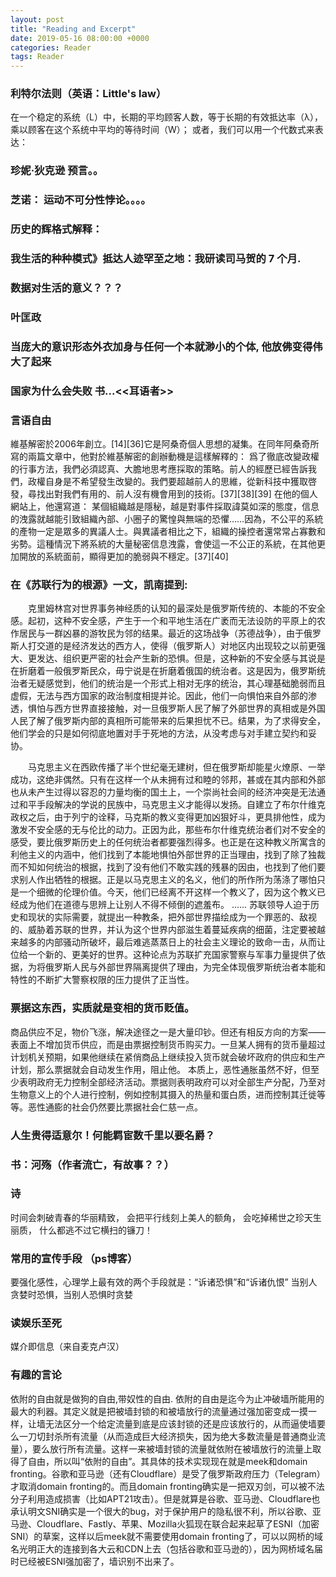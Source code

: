```yaml
---
layout: post
title: "Reading and Excerpt"
date: 2019-05-16 08:00:00 +0000
categories: Reader
tags: Reader 
---
```


### 利特尔法则（英语：Little's law）
在一个稳定的系统（L）中，长期的平均顾客人数，等于长期的有效抵达率（λ），乘以顾客在这个系统中平均的等待时间（W）；
或者，我们可以用一个代数式来表达：

### 珍妮·狄克逊 预言。。

### 芝诺： 运动不可分性悖论。。。。  

### 历史的辉格式解释：  

### 我生活的种种模式》抵达人迹罕至之地：我研读司马贺的 7 个月.  

### 数据对生活的意义？？？  

### 叶匡政

### 当庞大的意识形态外衣加身与任何一个本就渺小的个体, 他放佛变得伟大了起来

### 国家为什么会失败  书...<<耳语者>>

### 言语自由　　
維基解密於2006年創立。[14][36]它是阿桑奇個人思想的凝集。在同年阿桑奇所寫的兩篇文章中，他對於維基解密的創辦動機是這樣解釋的：
爲了徹底改變政權的行事方法，我們必須認真、大膽地思考應採取的策略。前人的經歷已經告訴我們，政權自身是不希望發生改變的。我們要超越前人的思維，從新科技中獲取啓發，尋找出對我們有用的、前人沒有機會用到的技術。[37][38][39]
在他的個人網站上，他還寫道：
某個組織越是隱秘，越是對事件採取諱莫如深的態度，信息的洩露就越能引致組織內部、小圈子的驚惶與無端的恐懼……因為，不公平的系統的產物一定是眾多的異議人士。與異議者相比之下，組織的操控者還常常占寡數和劣勢。這種情況下將系統的大量秘密信息洩露，會使這一不公正的系統，在其他更加開放的系統面前，顯得更加的脆弱與不穩定。[37][40]


### 在《苏联行为的根源》一文，凯南提到:  
　　克里姆林宫对世界事务神经质的认知的最深处是俄罗斯传统的、本能的不安全感。起初，这种不安全感，产生于一个和平地生活在广袤而无法设防的平原上的农作居民与一群凶暴的游牧民为邻的结果。最近的这场战争（苏德战争），由于俄罗斯人打交道的是经济发达的西方人，使得（俄罗斯人）对地区内出现较之以前更强大、更发达、组织更严密的社会产生新的恐惧。但是，这种新的不安全感与其说是在折磨着一般俄罗斯民众，毋宁说是在折磨着俄国的统治者。这是因为，俄罗斯统治者无疑感觉到，他们的统治是一个形式上相对无序的统治，其心理基础脆弱而且虚假，无法与西方国家的政治制度相提并论。因此，他们一向惧怕来自外部的渗透，惧怕与西方世界直接接触，对一旦俄罗斯人民了解了外部世界的真相或是外国人民了解了俄罗斯内部的真相所可能带来的后果担忧不已。结果，为了求得安全，他们学会的只是如何彻底地置对手于死地的方法，从没考虑与对手建立契约和妥协。

　　马克思主义在西欧传播了半个世纪毫无建树，但在俄罗斯却能星火燎原、一举成功，这绝非偶然。只有在这样一个从未拥有过和睦的邻邦，甚或在其内部和外部也从未产生过得以容忍的力量均衡的国土上，一个崇尚社会间的经济冲突是无法通过和平手段解决的学说的民族中，马克思主义才能得以发扬。自建立了布尔什维克政权之后，由于列宁的诠释，马克斯的教义变得更加凶狠好斗，更具排他性，成为激发不安全感的无与伦比的动力。正因为此，那些布尔什维克统治者们对不安全的感受，要比俄罗斯历史上的任何统治者都要强烈得多。也正是在这种教义所寓含的利他主义的内涵中，他们找到了本能地惧怕外部世界的正当理由，找到了除了独裁而不知如何统治的根据，找到了没有他们不敢实践的残暴的因由，也找到了他们要求别人作出牺牲的根据。正是以马克思主义的名义，他们的所作所为荡涤了哪怕只是一个细微的伦理价值。今天，他们已经离不开这样一个教义了，因为这个教义已经成为他们在道德与思辨上让别人不得不倾倒的遮羞布。
......
苏联领导人迫于历史和现状的实际需要，就提出一种教条，把外部世界描绘成为一个罪恶的、敌视的、威胁着苏联的世界，并认为这个世界内部滋生着蔓延疾病的细菌，注定要被越来越多的内部骚动所破坏，最后难逃蒸蒸日上的社会主义理论的致命一击，从而让位给一个新的、更美好的世界。这种论点为苏联扩充国家警察与军事力量提供了依据，为将俄罗斯人民与外部世界隔离提供了理由，为完全体现俄罗斯统治者本能和特性的不断扩大警察权限的压力提供了正当性。



### 票据这东西，实质就是变相的货币贬值。
商品供应不足，物价飞涨，解决途径之一是大量印钞。但还有相反方向的方案——表面上不增加货币供应，而是由票据控制货币购买力。一旦某人拥有的货币量超过计划机关预期，如果他继续在紧俏商品上继续投入货币就会破坏政府的供应和生产计划，那么票据就会自动发生作用，阻止他。
本质上，恶性通胀虽然不好，但至少表明政府无力控制全部经济活动。票据则表明政府可以对全部生产分配，乃至对生物意义上的个人进行控制，例如控制其摄入的热量和蛋白质，进而控制其迁徙等等。恶性通膨的社会仍然要比票据社会仁慈一点。


### 人生贵得适意尔！何能羁宦数千里以要名爵？

### 书：河殇（作者流亡，有故事？？）

### 诗
时间会刺破青春的华丽精致，
会把平行线刻上美人的额角，
会吃掉稀世之珍天生丽质，
什么都逃不过它横扫的镰刀！

### 常用的宣传手段 （ps博客） 
要强化感性，心理学上最有效的两个手段就是：“诉诸恐惧”和“诉诸仇恨”
当别人贪婪时恐惧，当别人恐惧时贪婪

### 读娱乐至死 
媒介即信息（来自麦克卢汉）

### 有趣的言论  
依附的自由就是做狗的自由,带奴性的自由. 依附的自由是迄今为止冲破墙所能用的最大的利器。其定义就是把被墙封锁的和被墙放行的流量通过强加密变成一摸一样，让墙无法区分一个给定流量到底是应该封锁的还是应该放行的，从而逼使墙要么一刀切封杀所有流量（从而造成巨大经济损失，因为绝大多数流量是普通商业流量），要么放行所有流量。这样一来被墙封锁的流量就依附在被墙放行的流量上取得了自由，所以叫“依附的自由”。其具体的技术实现现在就是meek和domain fronting。谷歌和亚马逊（还有Cloudflare）是受了俄罗斯政府压力（Telegram）才取消domain fronting的。而且domain fronting确实是一把双刃剑，可以被不法分子利用造成损害（比如APT21攻击）。但是就算是谷歌、亚马逊、Cloudflare也承认明文SNI确实是一个很大的bug，对于保护用户的隐私很不利，所以谷歌、亚马逊、Cloudflare、Fastly、苹果、Mozilla火狐现在联合起来起草了ESNI（加密SNI）的草案，这样以后meek就不需要使用domain fronting了，可以以网桥的域名光明正大的连接到各大云和CDN上去（包括谷歌和亚马逊的），因为网桥域名届时已经被ESNI强加密了，墙识别不出来了。  
